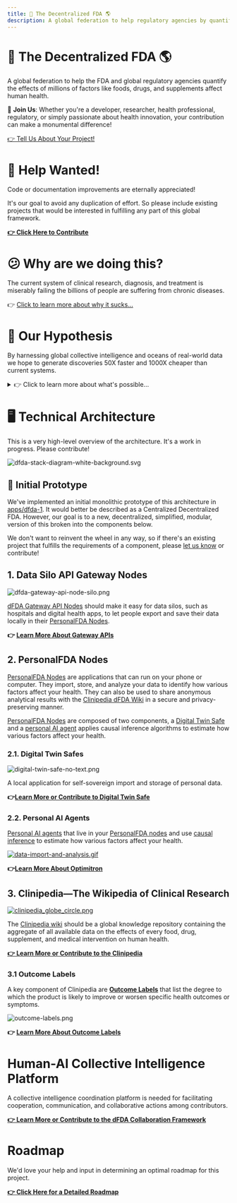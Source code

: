 ```yaml
---
title: 💊 The Decentralized FDA 🌎
description: A global federation to help regulatory agencies by quantifying the effects of millions of factors like foods, drugs, and supplements affect human health and happiness.
---
```

# 💊 The Decentralized FDA 🌎

A global federation to help the FDA and global regulatory agencies quantify the effects of millions of factors like foods, drugs, and supplements affect human health.

🤝 **Join Us**: Whether you're a developer, researcher, health professional, regulatory, or simply passionate about health innovation, your contribution can make a monumental difference!

[👉 Tell Us About Your Project!](#)

# 🛟 Help Wanted!

Code or documentation improvements are eternally appreciated! 

It's our goal to avoid any duplication of effort. So please include existing projects that would be interested in fulfilling any part of this global framework.

**[👉 Click Here to Contribute](contributing.md)**

# 😕 Why are we doing this?

The current system of clinical research, diagnosis, and treatment is miserably failing the billions of people are suffering from chronic diseases.

👉 [Click to learn more about why it sucks...](stuff-that-sucks.md)

# 🧪 Our Hypothesis

By harnessing global collective intelligence and oceans of real-world data we hope to generate discoveries 50X faster and 1000X cheaper than current systems.

<details>
  <summary>👉 Click to learn more about what's possible...</summary>

## Global Scale Clinical Research + Collective Intelligence = 🤯

So in the 90's, Microsoft spent billions hiring thousands of PhDs to create Encarta, the greatest encyclopedia in history.  A decade later, when Wikipedia was created, the general consensus was that it was going to be a dumpster fire of lies.  Surprisingly, Wikipedia ended up generating information 50X faster than Encarta and was about 1000X cheaper without any loss in accuracy.  This is the magical power of crowdsourcing and open collaboration.

Our crazy theory is that we can accomplish the same great feat in the realm of clinical research.  By crowdsourcing real-world data and observations from patients, clinicians, and researchers, we hope the Decentralized FDA could also generate clinical discoveries 50X faster and 1000X cheaper than current systems.


## The Potential of Real-World Evidence-Based Studies

- **Diagnostics** - Data mining and analysis to identify causes of illness
- **Preventative medicine** - Predictive analytics and data analysis of genetic, lifestyle, and social circumstances
  to prevent disease
- **Precision medicine** - Leveraging aggregate data to drive hyper-personalized care
- **Medical research** - Data-driven medical and pharmacological research to cure disease and discover new treatments and medicines
- **Reduction of adverse medication events** - Harnessing of big data to spot medication errors and flag potential
  adverse reactions
- **Cost reduction** - Identification of value that drives better patient outcomes for long-term savings
- **Population health** - Monitor big data to identify disease trends and health strategies based on demographics,
  geography, and socioeconomic

</details>

# 🖥️ Technical Architecture

This is a very high-level overview of the architecture.  It's a work in progress.  Please contribute!

![dfda-stack-diagram-white-background.svg](images/dfda-stack-diagram-white-background.svg)

## 🚧 Initial Prototype

We've implemented an initial monolithic prototype of this architecture in [apps/dfda-1](../apps/dfda-1). It would better be described as a Centralized Decentralized FDA.  However, our goal is to a new, decentralized, simplified, modular, version of this broken into the components below.

We don't want to reinvent the wheel in any way, so if there's an existing project that fulfills the requirements of a component, please [let us know](https://github.com/decentralized-fda/decentralized-fda/discussions) or contribute!

## 1. Data Silo API Gateway Nodes

![dfda-gateway-api-node-silo.png](components/data-silo-gateway-api-nodes/dfda-gateway-api-node-silo.png)

[dFDA Gateway API Nodes](components/data-silo-gateway-api-nodes) should make it easy for data silos, such as hospitals and digital health apps, to let people export and save their data locally in their [PersonalFDA Nodes](#2-personalfda-nodes).

**👉 [Learn More About Gateway APIs](components/data-silo-gateway-api-nodes/data-silo-api-gateways.md)**

## 2. PersonalFDA Nodes

[PersonalFDA Nodes](components/personal-fda-nodes/personal-fda-nodes.md) are applications that can run on your phone or computer. They import, store, and analyze your data to identify how various factors affect your health.  They can also be used to share anonymous analytical results with the [Clinipedia dFDA Wiki](#3-clinipediathe-wikipedia-of-clinical-research) in a secure and privacy-preserving manner.

[PersonalFDA Nodes](components/personal-fda-nodes/personal-fda-nodes.md) are composed of two components, a [Digital Twin Safe](components/personal-fda-nodes/digital-twin-safe/digital-twin-safe.md) and a [personal AI agent](components/personal-fda-nodes/data-analysis/optimiton-ai-agent/optomitron-ai-agent.md) applies causal inference algorithms to estimate how various factors affect your health.

### 2.1. Digital Twin Safes

![digital-twin-safe-no-text.png](components/personal-fda-nodes/digital-twin-safe/digital-twin-safe-no-text.png)



A local application for self-sovereign import and storage of personal data.

**👉[Learn More or Contribute to Digital Twin Safe](components/personal-fda-nodes/digital-twin-safe/digital-twin-safe.md)**

### 2.2. Personal AI Agents

[Personal AI agents](components/personal-fda-nodes/data-analysis/optimiton-ai-agent/optomitron-ai-agent.md) that live in your [PersonalFDA nodes](components/personal-fda-nodes/personal-fda-nodes.md) and use [causal inference](components/personal-fda-nodes/data-analysis/optimiton-ai-agent/optomitron-ai-agent.md) to estimate how various factors affect your health.

[![data-import-and-analysis.gif](images/data-import-and-analysis.gif)](components/personal-fda-nodes/data-analysis/optimiton-ai-agent/optomitron-ai-agent.md)

**👉[Learn More About Optimitron](components/personal-fda-nodes/data-analysis/optimiton-ai-agent/optomitron-ai-agent.md)**


## 3. Clinipedia—The Wikipedia of Clinical Research

[![clinipedia_globe_circle.png](components/clinipedia/clinipedia_globe_circle.png)](components/clinipedia/clinipedia.md)

The [Clinipedia wiki](components/clinipedia/clinipedia.md) should be a global knowledge repository containing the aggregate of all available data on the effects of every food, drug, supplement, and medical intervention on human health.

**[👉 Learn More or Contribute to the Clinipedia](components/clinipedia/clinipedia.md)**

### 3.1 Outcome Labels

A key component of Clinipedia are [**Outcome Labels**](components/personal-fda-nodes/data-analysis/outcome-labels/outcome-labels.md) that list the degree to which the product is likely to improve or worsen specific health outcomes or symptoms.

![outcome-labels.png](components/personal-fda-nodes/data-analysis/outcome-labels/outcome-labels.png)

**👉 [Learn More About Outcome Labels](components/personal-fda-nodes/data-analysis/outcome-labels/outcome-labels.md)**

# Human-AI Collective Intelligence Platform

A collective intelligence coordination platform is needed for facilitating cooperation, communication, and collaborative actions among contributors.

**[👉 Learn More or Contribute to the dFDA Collaboration Framework](components/human-ai-collective-intelligence-platform/dfda-collaboration-framework.md)**

# Roadmap

We'd love your help and input in determining an optimal roadmap for this project.

**[👉 Click Here for a Detailed Roadmap](roadmap.md)**



